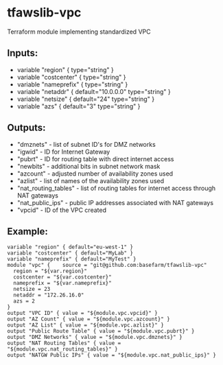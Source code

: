 # tfawslib-vpc
Terraform module implementing standardized VPC

## Inputs:  
+ variable "region" { type="string" }  
+ variable "costcenter" { type="string" }  
+ variable "nameprefix" { type="string" }  
+ variable "netaddr" { default="10.0.0.0" type="string" }  
+ variable "netsize" { default="24" type="string" }  
+ variable "azs" { default="3" type="string" }  

## Outputs:  
+ "dmznets" - list of subnet ID's for DMZ networks  
+ "igwid" - ID for Internet Gateway  
+ "pubrt" - ID for routing table with direct internet access  
+ "newbits" - additional bits in subnet network mask  
+ "azcount" - adjusted number of availability zones used  
+ "azlist" - list of names of the availability zones used  
+ "nat_routing_tables" - list of routing tables for internet access through NAT gateways  
+ "nat_public_ips" - public IP addresses associated with NAT gateways  
+ "vpcid" - ID of the VPC created  

## Example:


```hcl
variable "region" { default="eu-west-1" }  
variable "costcenter" { default="MyLab" }  
variable "nameprefix" { default="MyTest" }  
module "vpc" {    source = "git@github.com:basefarm/tfawslib-vpc"  
  region = "${var.region}"  
  costcenter = "${var.costcenter}"  
  nameprefix = "${var.nameprefix}"  
  netsize = 23  
  netaddr = "172.26.16.0"  
  azs = 2  
}
output "VPC ID" { value = "${module.vpc.vpcid}" }  
output "AZ Count" { value = "${module.vpc.azcount}" }  
output "AZ List" { value = "${module.vpc.azlist}" }  
output "Public Route Table" { value = "${module.vpc.pubrt}" }  
output "DMZ Networks" { value = "${module.vpc.dmznets}" }  
output "NAT Routing Tables" { value = "${module.vpc.nat_routing_tables}" }  
output "NATGW Public IPs" { value = "${module.vpc.nat_public_ips}" }  
```
  
  

  
